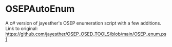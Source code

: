 # OSEPAutoEnum
A c# version of jayesther's OSEP enumeration script with a few additions.
Link to original: https://github.com/jayesther/OSEP_OSED_TOOLS/blob/main/OSEP_enum.ps1
